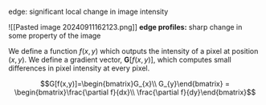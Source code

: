 edge: significant local change in image intensity

![[Pasted image 20240911162123.png]]
**edge profiles:** sharp change in some property of the image

We define a function $f(x,y)$ which outputs the intensity of a pixel at position $(x,y)$. We define a gradient vector, $\mathbf{G}[f(x,y)]$, which computes small differences in pixel intensity at every pixel.

$$G[f(x,y)]=\begin{bmatrix}G_{x}\\ G_{y}\end{bmatrix} = \begin{bmatrix}\frac{\partial f}{dx}\\ \frac{\partial f}{dy}\end{bmatrix}$$
